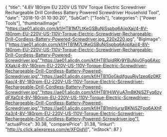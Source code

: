 {
	"title": "4.8V 180rpm EU 220V   US 110V Torque Electric Screwdriver Rechargeable Drill Cordless Battery Powered Screwdriver Household Tool",
	"date": "2018-10-31 10:30:20",
	"SubCat": ["Tools"],
	"categories": ["Power Tools"],
	"thumbnailImage": "https://ae01.alicdn.com/kf/HTB1M7LtKeGSBuNjSspbq6AiipXai/4-8V-180rpm-EU-220V-US-110V-Torque-Electric-Screwdriver-Rechargeable-Drill-Cordless-Battery-Powered-Screwdriver.jpg_220x220.jpg",
	"BigImage": ["https://ae01.alicdn.com/kf/HTB1M7LtKeGSBuNjSspbq6AiipXai/4-8V-180rpm-EU-220V-US-110V-Torque-Electric-Screwdriver-Rechargeable-Drill-Cordless-Battery-Powered-Screwdriver.jpg","https://ae01.alicdn.com/kf/HTB1pldRKr9YBuNjy0Fgq6AxcXXak/4-8V-180rpm-EU-220V-US-110V-Torque-Electric-Screwdriver-Rechargeable-Drill-Cordless-Battery-Powered-Screwdriver.jpg","https://ae01.alicdn.com/kf/HTB1GoGkdjfguuRjy1zeq6z0KFXao/4-8V-180rpm-EU-220V-US-110V-Torque-Electric-Screwdriver-Rechargeable-Drill-Cordless-Battery-Powered-Screwdriver.jpg","https://ae01.alicdn.com/kf/HTB1HiWVuA7mBKNjSZFyq6zydFXaO/4-8V-180rpm-EU-220V-US-110V-Torque-Electric-Screwdriver-Rechargeable-Drill-Cordless-Battery-Powered-Screwdriver.jpg","https://ae01.alicdn.com/kf/HTB1mInlursrBKNjSZFpq6AXhFXa3/4-8V-180rpm-EU-220V-US-110V-Torque-Electric-Screwdriver-Rechargeable-Drill-Cordless-Battery-Powered-Screwdriver.jpg"],
	"actualPrice": 30.38,
	"comparePrice": 31.38,
	"linkurl": "http://s.click.aliexpress.com/e/XFOidVI",
	"inStock": 87
}
